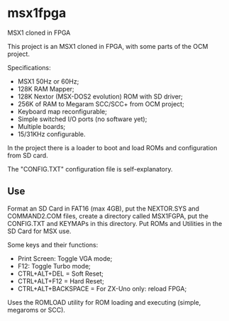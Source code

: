 # msx1fpga
MSX1 cloned in FPGA

This project is an MSX1 cloned in FPGA, with some parts of the OCM project.

Specifications:

- MSX1 50Hz or 60Hz;
- 128K RAM Mapper;
- 128K Nextor (MSX-DOS2 evolution) ROM with SD driver;
- 256K of RAM to Megaram SCC/SCC+ from OCM project;
- Keyboard map reconfigurable;
- Simple switched I/O ports (no software yet);
- Multiple boards;
- 15/31KHz configurable.

In the project there is a loader to boot and load ROMs and configuration from SD card.

The "CONFIG.TXT" configuration file is self-explanatory.

## Use

Format an SD Card in FAT16 (max 4GB), put the NEXTOR.SYS and COMMAND2.COM files, create a directory called MSX1FGPA, put the CONFIG.TXT and KEYMAPs in this directory. Put ROMs and Utilities in the SD Card for MSX use.

Some keys and their functions:

 - Print Screen: Toggle VGA mode;
 - F12: Toggle Turbo mode;
 - CTRL+ALT+DEL = Soft Reset;
 - CTRL+ALT+F12 = Hard Reset;
 - CTRL+ALT+BACKSPACE = For ZX-Uno only: reload FPGA;

Uses the ROMLOAD utility for ROM loading and executing (simple, megaroms or SCC).
